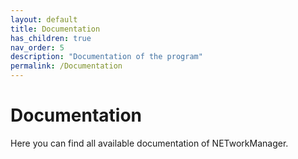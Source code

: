 ```yaml
---
layout: default
title: Documentation
has_children: true
nav_order: 5
description: "Documentation of the program"
permalink: /Documentation
---
```


# Documentation

Here you can find all available documentation of NETworkManager.
